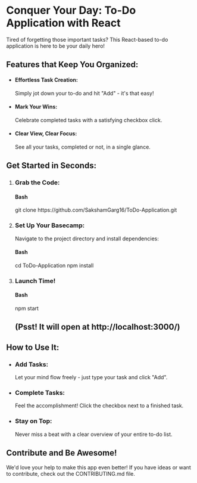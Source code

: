 # Conquer Your Day: To-Do Application with React
Tired of forgetting those important tasks?  This React-based to-do application is here to be your daily hero!

<h2>Features that Keep You Organized:</h2>
<ul>
<li><h4>Effortless Task Creation:</h4> Simply jot down your to-do and hit "Add" - it's that easy!</li>
<li><h4>Mark Your Wins:</h4> Celebrate completed tasks with a satisfying checkbox click.</li>
<li><h4>Clear View, Clear Focus:</h4> See all your tasks, completed or not, in a single glance.</li>
</ul>

<h2>Get Started in Seconds:</h2>
<ol>
<li><h3>Grab the Code:</h3>
        <h4>Bash</h4>
        git clone https://github.com/SakshamGarg16/ToDo-Application.git
</li>
<li>
  <h3>Set Up Your Basecamp:</h3>
  Navigate to the project directory and install dependencies:
  <h4>Bash</h4>
  cd ToDo-Application
  npm install
</li>
<li>
  <h3>Launch Time!</h3>
  <h4>Bash</h4>
  npm start
</li>
  <h2>(Psst! It will open at http://localhost:3000/)</h2>
</ol>

<h2>How to Use It:</h2>
<ul>
  <li><h3>Add Tasks:</h3>Let your mind flow freely - just type your task and click "Add".</li>
  <li><h3>Complete Tasks: </h3>Feel the accomplishment! Click the checkbox next to a finished task.</li>
  <li><h3>Stay on Top: </h3>Never miss a beat with a clear overview of your entire to-do list.</li>
</ul> 
</ol>

<h2>Contribute and Be Awesome!</h2>
<p>We'd love your help to make this app even better!  If you have ideas or want to contribute, check out the CONTRIBUTING.md file.</p>

